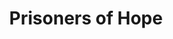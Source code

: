 ---
layout: work
title: "Prisoners of Hope"
instrumentation: solo cello
year_composed: 2021
category_music: Solo
duration: 5'
orchestration: vlc.
youtube:
 - url-code: ag6IKi2GTkY
---